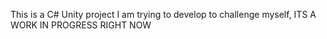 This is a C# Unity project I am trying to develop to challenge myself, ITS A WORK IN PROGRESS RIGHT NOW
